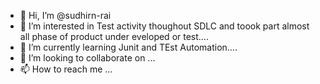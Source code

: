 - 👋 Hi, I’m @sudhirn-rai
- 👀 I’m interested in Test activity thoughout SDLC and toook part almost all phase of product under eveloped or test....
- 🌱 I’m currently learning Junit and TEst Automation....
- 💞️ I’m looking to collaborate on ...
- 📫 How to reach me ...

<!---
sudhirn-rai/sudhirn-rai is a ✨ special ✨ repository because its `README.md` (this file) appears on your GitHub profile.
You can click the Preview link to take a look at your changes.
--->
